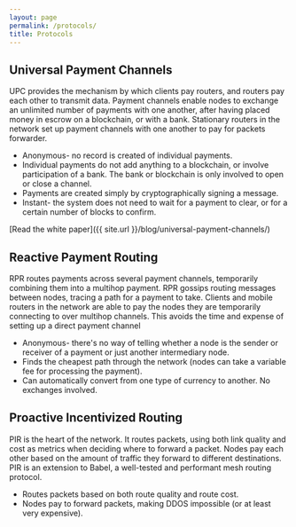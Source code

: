 ```yaml
---
layout: page
permalink: /protocols/
title: Protocols
---
```


## Universal Payment Channels

UPC provides the mechanism by which clients pay routers, and routers pay each other to transmit data. Payment channels enable nodes to exchange an unlimited number of payments with one another, after having placed money in escrow on a blockchain, or with a bank. Stationary routers in the network set up payment channels with one another to pay for packets forwarder.

- Anonymous- no record is created of individual payments.
- Individual payments do not add anything to a blockchain, or involve participation of a bank. The bank or blockchain is only involved to open or close a channel.
- Payments are created simply by cryptographically signing a message.
- Instant- the system does not need to wait for a payment to clear, or for a certain number of blocks to confirm.

[Read the white paper]({{ site.url }}/blog/universal-payment-channels/)

## Reactive Payment Routing

RPR routes payments across several payment channels, temporarily combining them into a multihop payment. RPR gossips routing messages between nodes, tracing a path for a payment to take. Clients and mobile routers in the network are able to pay the nodes they are temporarily connecting to over multihop channels. This avoids the time and expense of setting up a direct payment channel

- Anonymous- there's no way of telling whether a node is the sender or receiver of a payment or just another intermediary node.
- Finds the cheapest path through the network (nodes can take a variable fee for processing the payment).
- Can automatically convert from one type of currency to another. No exchanges involved.


## Proactive Incentivized Routing

PIR is the heart of the network. It routes packets, using both link quality and cost as metrics when deciding where to forward a packet. Nodes pay each other based on the amount of traffic they forward to different destinations. PIR is an extension to Babel, a well-tested and performant mesh routing protocol.

- Routes packets based on both route quality and route cost.
- Nodes pay to forward packets, making DDOS impossible (or at least very expensive).
